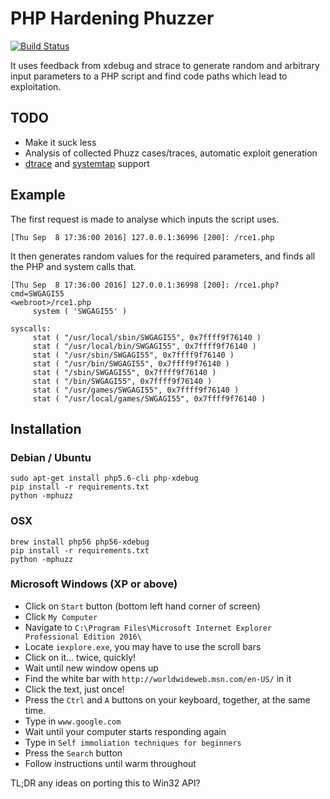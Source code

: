 # PHP Hardening Phuzzer

[![Build Status](https://drone.io/github.com/HarryR/phuzz/status.png)](https://drone.io/github.com/HarryR/phuzz/latest)

It uses feedback from xdebug and strace to generate random and arbitrary input
parameters to a PHP script and find code paths which lead to exploitation.

## TODO

 * Make it suck less
 * Analysis of collected Phuzz cases/traces, automatic exploit generation
 * [dtrace](https://blogs.oracle.com/opal/entry/tracing_silex_from_php_to) and [systemtap](http://php.net/manual/en/features.dtrace.systemtap.php) support


## Example

The first request is made to analyse which inputs the script uses.

	[Thu Sep  8 17:36:00 2016] 127.0.0.1:36996 [200]: /rce1.php

It then generates random values for the required parameters, and finds all the
PHP and system calls that.

	[Thu Sep  8 17:36:00 2016] 127.0.0.1:36998 [200]: /rce1.php?cmd=SWGAGI55
	<webroot>/rce1.php
		 system ( 'SWGAGI55' )

	syscalls:
		 stat ( "/usr/local/sbin/SWGAGI55", 0x7ffff9f76140 )
		 stat ( "/usr/local/bin/SWGAGI55", 0x7ffff9f76140 )
		 stat ( "/usr/sbin/SWGAGI55", 0x7ffff9f76140 )
		 stat ( "/usr/bin/SWGAGI55", 0x7ffff9f76140 )
		 stat ( "/sbin/SWGAGI55", 0x7ffff9f76140 )
		 stat ( "/bin/SWGAGI55", 0x7ffff9f76140 )
		 stat ( "/usr/games/SWGAGI55", 0x7ffff9f76140 )
		 stat ( "/usr/local/games/SWGAGI55", 0x7ffff9f76140 )

## Installation

### Debian / Ubuntu

	sudo apt-get install php5.6-cli php-xdebug
	pip install -r requirements.txt
	python -mphuzz

### OSX

    brew install php56 php56-xdebug
    pip install -r requirements.txt
    python -mphuzz

### Microsoft Windows (XP or above)

  * Click on `Start` button (bottom left hand corner of screen)
  * Click `My Computer`
  * Navigate to `C:\Program Files\Microsoft Internet Explorer Professional Edition 2016\`
  * Locate `iexplore.exe`, you may have to use the scroll bars
  * Click on it... twice, quickly!
  * Wait until new window opens up
  * Find the white bar with `http://worldwideweb.msn.com/en-US/` in it
  * Click the text, just once!
  * Press the `Ctrl` and `A` buttons on your keyboard, together, at the same time.
  * Type in `www.google.com`
  * Wait until your computer starts responding again
  * Type in `Self immoliation techniques for beginners`
  * Press the `Search` button
  * Follow instructions until warm throughout

TL;DR any ideas on porting this to Win32 API?